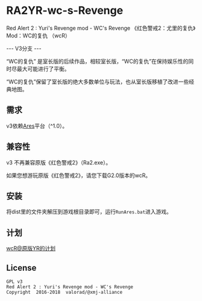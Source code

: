 # RA2YR-wc-s-Revenge
Red Alert 2 : Yuri's Revenge mod - WC's Revenge
《红色警戒2：尤里的复仇》Mod：WC的复仇 （wcR）

--- V3分支 ---

“WC的复仇” 是室长版的后续作品，相较室长版，“WC的复仇”在保持娱乐性的同时尽最大可能进行了平衡。

“WC的复仇”保留了室长版的绝大多数单位与玩法，也从室长版移植了改进一些经典地图。

## 需求
v3依赖[Ares](https://launchpad.net/ares)平台（^1.0）。

## 兼容性
v3 不再兼容原版《红色警戒2》（Ra2.exe）。

如果您想游玩原版《红色警戒2》，请您下载G2.0版本的wcR。

## 安装
将dist里的文件夹解压到游戏根目录即可，运行`RunAres.bat`进入游戏。

## 计划
[wcR@原版YR的计划](variance/yuri-vanilla/plan.md)

## License

    GPL v3
    Red Alert 2 : Yuri's Revenge mod - WC's Revenge
    Copyright  2016-2018  valorad/@xmj-alliance
